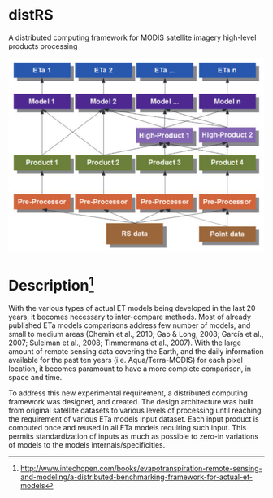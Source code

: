 # distRS 

A distributed computing framework for MODIS satellite imagery high-level products processing

![architecture](architecture.png "distRS architecture")

# Description[^1]

With the various types of actual ET models being developed in the last 20 years, it becomes
necessary to inter-compare methods. Most of already published ETa models comparisons
address few number of models, and small to medium areas (Chemin et al., 2010; Gao & Long,
2008; García et al., 2007; Suleiman et al., 2008; Timmermans et al., 2007). With the large amount
of remote sensing data covering the Earth, and the daily information available for the past ten
years (i.e. Aqua/Terra-MODIS) for each pixel location, it becomes paramount to have a more
complete comparison, in space and time.

To address this new experimental requirement, a distributed computing framework was
designed, and created. The design architecture was built from original satellite datasets
to various levels of processing until reaching the requirement of various ETa models input
dataset. Each input product is computed once and reused in all ETa models requiring such
input. This permits standardization of inputs as much as possible to zero-in variations of
models to the models internals/specificities.

[^1]: http://www.intechopen.com/books/evapotranspiration-remote-sensing-and-modeling/a-distributed-benchmarking-framework-for-actual-et-models

